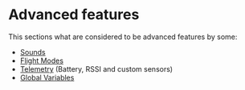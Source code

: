 # Advanced features

This sections what are considered to be advanced features by some:

* [Sounds](/advanced-features/sound.md)
* [Flight Modes](/advanced-features/flight-modes.md)
* [Telemetry](/advanced-features/telemetry.md) \(Battery, RSSI and custom sensors\)
* [Global Variables](/global_variables.md)





